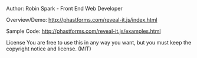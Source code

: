 Author:
    Robin Spark - Front End Web Developer

Overview/Demo:
    http://phastforms.com/reveal-it.js/index.html

Sample Code:
    http://phastforms.com/reveal-it.js/examples.html

License
    You are free to use this in any way you want, but you must keep the copyright notice and license. (MIT)